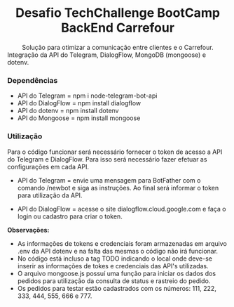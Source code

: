 <h1 align="center">Desafio TechChallenge BootCamp BackEnd Carrefour</h1>

<div align="center">Solução para otimizar a comunicação entre clientes e o Carrefour.</div>

<div>Integração da API do Telegram, DialogFlow, MongoDB (mongoose) e dotenv.</div>

### Dependências
- API do Telegram = npm i node-telegram-bot-api
- API do DialogFlow = npm install dialogflow
- API do dotenv = npm install dotenv
- API do Mongoose = npm install mongoose

### Utilização
Para o código funcionar será necessário fornecer o token de acesso a API do Telegram e DialogFlow.
Para isso será necessário fazer efetuar as configurações em cada API.

- API do Telegram = envie uma mensagem para BotFather com o comando /newbot e siga as instruções. Ao final será informar o token para utilização da API.

- API do DialogFlow = acesse o site dialogflow.cloud.google.com e faça o login ou cadastro para criar o token.

**Observações:** 
   - As informações de tokens e credenciais foram armazenadas em arquivo .env da API dotenv e na falta das mesmas o código não irá funcionar.
   - No código está incluso a tag TODO indicando o local onde deve-se inserir as informações de tokes e credenciais das API's utilizadas.
   - O arquivo mongoose.js possuí uma função para iniciar os dados dos pedidos para utilização da consulta de status e rastreio do pedido.
   - Os pedidos para testar estão cadastrados com os números: 111, 222, 333, 444, 555, 666 e 777.

